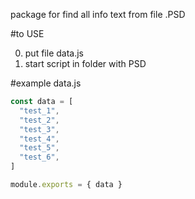 package for find all info text from file .PSD

#to USE
<!-- `npm -g i find-definition-in-psd` -->
0. put file data.js
1. start script in folder with PSD

#example data.js 
```js 
const data = [
  "test_1",
  "test_2",
  "test_3",
  "test_4",
  "test_5",
  "test_6",
]

module.exports = { data }
```